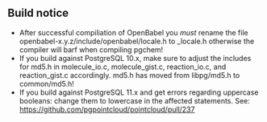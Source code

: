 ## Build notice

- After successful compiliation of OpenBabel you _must_ rename the file openbabel-x.y.z/include/openbabel/locale.h to _locale.h otherwise the compiler will barf when compiling pgchem!
- If you build against PostgreSQL 10.x, make sure to adjust the includes for md5.h in molecule_io.c, molecule_gist.c, reaction_io.c, and reaction_gist.c accordingly. md5.h has moved from libpg/md5.h to common/md5.h!
- If you build against PostgreSQL 11.x and get errors regarding uppercase booleans: change them to lowercase in the affected statements. See: https://github.com/pgpointcloud/pointcloud/pull/237
